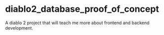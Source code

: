 # diablo2_database_proof_of_concept
A diablo 2 project that will teach me more about frontend and backend development. 
